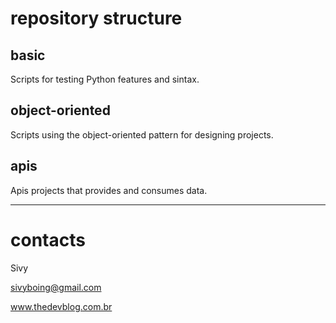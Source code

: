 # repository structure

## basic
Scripts for testing Python features and sintax.

## object-oriented
Scripts using the object-oriented pattern for designing projects.

## apis
Apis projects that provides and consumes data.

---

# contacts
Sivy

sivyboing@gmail.com

www.thedevblog.com.br

